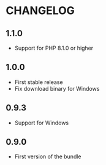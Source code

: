 # CHANGELOG

## 1.1.0

- Support for PHP 8.1.0 or higher

## 1.0.0

- First stable release
- Fix download binary for Windows

## 0.9.3

- Support for Windows

## 0.9.0

- First version of the bundle
